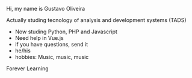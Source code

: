 Hi, my name is Gustavo Oliveira

Actually studing tecnology of analysis and development systems (TADS)

- Now studing Python, PHP and Javascript
- Need help in Vue.js
- if you have questions, send it
- he/his
- hobbies: Music, music, music

Forever Learning


<!---
gustavo1046/gustavo1046 is a ✨ special ✨ repository because its `README.md` (this file) appears on your GitHub profile.
You can click the Preview link to take a look at your changes.
--->
